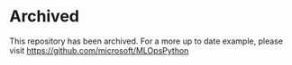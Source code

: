 # Archived

This repository has been archived. For a more up to date example, please visit https://github.com/microsoft/MLOpsPython
